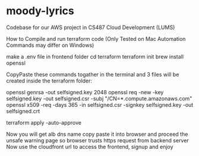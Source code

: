 # moody-lyrics
Codebase for our AWS project in CS487 Cloud Development (LUMS)

How to Compile and run terraform code (Only Tested on Mac Automation Commands may differ on Windows)

make a .env file in frontend folder
cd terraform
terraform init
brew install openssl

CopyPaste these commands togather in the terminal and 3 files will be created inside the terraform folder:

openssl genrsa -out selfsigned.key 2048
openssl req -new -key selfsigned.key -out selfsigned.csr -subj "/CN=*.compute.amazonaws.com"
openssl x509 -req -days 365 -in selfsigned.csr -signkey selfsigned.key -out selfsigned.crt

terraform apply -auto-approve

Now you will get alb dns name copy paste it into browser and proceed the unsafe warning page so browser trusts https request from backend server
Now use the cloudfront url to access the frontend, signup and enjoy
